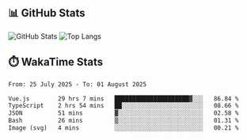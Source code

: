 ## 📊 GitHub Stats
![GitHub Stats](https://github-readme-stats.vercel.app/api?username=fe-brweb&show_icons=true&theme=shades-of-purple)
![Top Langs](https://github-readme-stats.vercel.app/api/top-langs/?username=fe-brweb&layout=compact&theme=shades-of-purple)

## ⏱️ WakaTime Stats
<!--START_SECTION:waka-->

```txt
From: 25 July 2025 - To: 01 August 2025

Vue.js        29 hrs 7 mins   █████████████████████▓░░░   86.84 %
TypeScript    2 hrs 54 mins   ██░░░░░░░░░░░░░░░░░░░░░░░   08.66 %
JSON          51 mins         ▓░░░░░░░░░░░░░░░░░░░░░░░░   02.58 %
Bash          26 mins         ▒░░░░░░░░░░░░░░░░░░░░░░░░   01.31 %
Image (svg)   4 mins          ░░░░░░░░░░░░░░░░░░░░░░░░░   00.21 %
```

<!--END_SECTION:waka-->
